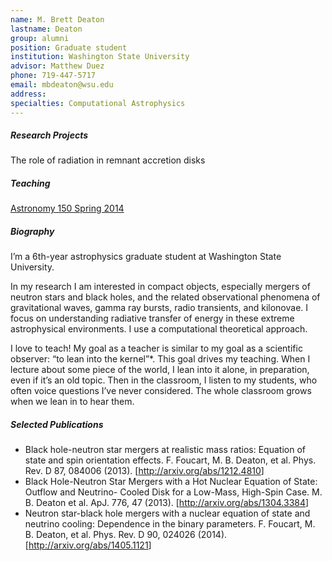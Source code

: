 ```yaml
---
name: M. Brett Deaton
lastname: Deaton
group: alumni
position: Graduate student
institution: Washington State University
advisor: Matthew Duez
phone: 719-447-5717
email: mbdeaton@wsu.edu
address:
specialties: Computational Astrophysics
---
```


##### Research Projects

The role of radiation in remnant accretion disks

##### Teaching

<a href="http://public.wsu.edu/~mbdeaton/Classes/ASTR150/index.html" target="_blank"
title="Astronomy 150 Spring 2014">Astronomy 150 Spring 2014</a>

##### Biography

I’m a 6th-year astrophysics graduate student at Washington State University.

In my research I am interested in compact objects, especially mergers of neutron stars and black
holes, and the related observational phenomena of gravitational waves, gamma ray bursts, radio
transients, and kilonovae. I focus on understanding radiative transfer of energy in these extreme
astrophysical environments. I use a computational theoretical approach.

I love to teach! My goal as a teacher is similar to my goal as a scientific observer: “to lean into
the kernel”*. This goal drives my teaching. When I lecture about some piece of the world, I lean
into it alone, in preparation, even if it’s an old topic. Then in the classroom, I listen to my
students, who often voice questions I’ve never considered. The whole classroom grows when we lean in
to hear them.

##### Selected Publications

<ul>
<li>Black hole-neutron star mergers at realistic mass ratios: Equation of state and spin orientation
effects. F. Foucart, M. B. Deaton, et al. Phys. Rev. D 87, 084006 (2013). [<a
href="http://arxiv.org/abs/1212.4810" target="_blank">http://arxiv.org/abs/1212.4810</a>]</li>
<li>Black Hole-Neutron Star Mergers with a Hot Nuclear Equation of State: Outflow and Neutrino-
Cooled Disk for a Low-Mass, High-Spin Case. M. B. Deaton et al. ApJ. 776, 47 (2013). [<a
href="http://arxiv.org/abs/1304.3384" target="_blank">http://arxiv.org/abs/1304.3384</a>]</li>
<li>Neutron star-black hole mergers with a nuclear equation of state and neutrino cooling:
Dependence in the binary parameters. F. Foucart, M. B. Deaton, et al. Phys. Rev. D 90, 024026
(2014). [<a href="http://arxiv.org/abs/1405.1121"
target="_blank">http://arxiv.org/abs/1405.1121</a>]</li>
</ul>

